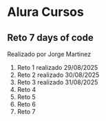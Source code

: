 # Alura Cursos

## Reto 7 days of code

Realizado por Jorge Martinez

1. Reto 1 realizado 29/08/2025
2. Reto 2 realizado 30/08/2025
3. Reto 3 realizado 31/08/2025
4. Reto 4
5. Reto 5
6. Reto 6
7. Reto 7
